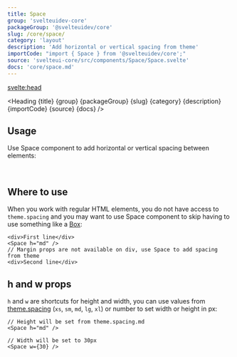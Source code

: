 ```yaml
---
title: Space
group: 'svelteuidev-core'
packageGroup: '@svelteuidev/core'
slug: /core/space/
category: 'layout'
description: 'Add horizontal or vertical spacing from theme'
importCode: "import { Space } from '@svelteuidev/core';"
source: 'svelteui-core/src/components/Space/Space.svelte'
docs: 'core/space.md'
---
```


<script>
  import { Demo, SpaceDemos } from '@svelteuidev/demos';
	import { Heading } from "$lib/components";
  import { base } from '$app/paths';
</script>

<svelte:head>
  <title>{title} - SvelteUI</title>
</svelte:head>

<Heading {title} {group} {packageGroup} {slug} {category} {description} {importCode} {source} {docs} />

## Usage

Use Space component to add horizontal or vertical spacing between elements:

<Demo demo={SpaceDemos.configurator} />

<br />

<Demo demo={SpaceDemos.configuratorW} />

## Where to use

When you work with regular HTML elements, you do not have access to `theme.spacing` and you may want to use
Space component to skip having to use something like a [Box]({base}/core/box):

```svelte
<div>First line</div>
<Space h="md" />
// Margin props are not available on div, use Space to add spacing from theme
<div>Second line</div>
```

## h and w props

`h` and `w` are shortcuts for height and width, you can use values from [theme.spacing]({base}/theming/extend-theme/#spacing-radius-and-shadows)
(`xs`, `sm`, `md`, `lg`, `xl`) or number to set width or height in px:

```svelte
// Height will be set from theme.spacing.md
<Space h="md" />

// Width will be set to 30px
<Space w={30} />
```
